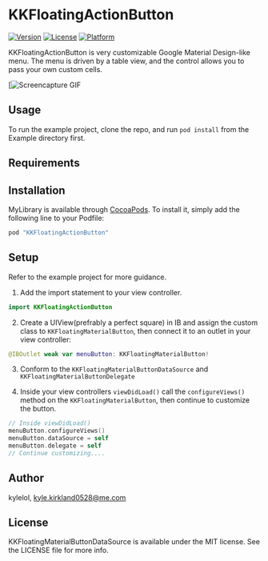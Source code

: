 # KKFloatingActionButton


[![Version](https://img.shields.io/cocoapods/v/KKFloatingActionButton.svg?style=flat)](http://cocoapods.org/pods/KKFloatingActionButton)
[![License](https://img.shields.io/cocoapods/l/KKFloatingActionButton.svg?style=flat)](http://cocoapods.org/pods/KKFloatingActionButton)
[![Platform](https://img.shields.io/cocoapods/p/KKFloatingActionButton.svg?style=flat)](http://cocoapods.org/pods/KKFloatingActionButton)

KKFloatingActionButton is very customizable Google Material Design-like menu. The menu is driven by a table view, and the control allows you to pass your own custom cells. 

[![Screencapture GIF](https://dl.dropboxusercontent.com/u/21995835/out1.gif)

## Usage

To run the example project, clone the repo, and run `pod install` from the Example directory first.

## Requirements

## Installation

MyLibrary is available through [CocoaPods](http://cocoapods.org). To install
it, simply add the following line to your Podfile:

```ruby
pod "KKFloatingActionButton"
```

## Setup 

Refer to the example project for more guidance. 

1. Add the import statement to your view controller. 
  ````swift
  import KKFloatingActionButton
  ````

2. Create a UIView(prefrably a perfect square) in IB and assign the custom class to `KKFloatingMaterialButton`, then connect it to an outlet in your view controller: 
  ````swift
  @IBOutlet weak var menuButton: KKFloatingMaterialButton!
  ````

3.  Conform to the `KKFloatingMaterialButtonDataSource` and `KKFloatingMaterialButtonDelegate`

4. Inside your view controllers `viewDidLoad()` call the `configureViews()` method on the `KKFloatingMaterialButton`, then continue to customize the button. 
  ````Swift
  // Inside viewDidLoad()
  menuButton.configureViews()
  menuButton.dataSource = self
  menuButton.delegate = self
  // Continue customizing....
  ````

## Author

kylelol, kyle.kirkland0528@me.com

## License

KKFloatingMaterialButtonDataSource is available under the MIT license. See the LICENSE file for more info.
